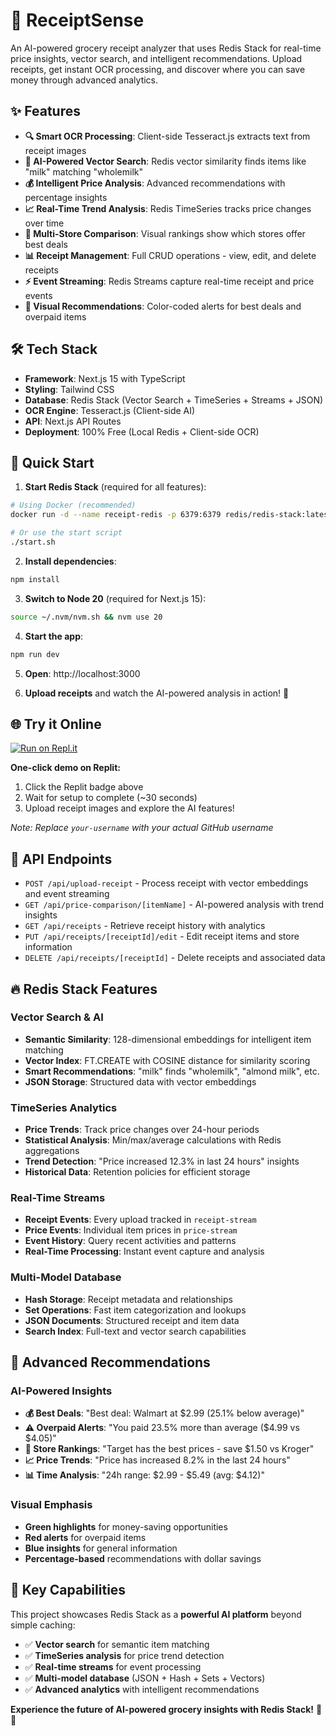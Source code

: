# 🧾 ReceiptSense

An AI-powered grocery receipt analyzer that uses Redis Stack for real-time price insights, vector search, and intelligent recommendations. Upload receipts, get instant OCR processing, and discover where you can save money through advanced analytics.

## ✨ Features

- **🔍 Smart OCR Processing**: Client-side Tesseract.js extracts text from receipt images
- **🎯 AI-Powered Vector Search**: Redis vector similarity finds items like "milk" matching "wholemilk"
- **💰 Intelligent Price Analysis**: Advanced recommendations with percentage insights
- **📈 Real-Time Trend Analysis**: Redis TimeSeries tracks price changes over time
- **🏪 Multi-Store Comparison**: Visual rankings show which stores offer best deals
- **📊 Receipt Management**: Full CRUD operations - view, edit, and delete receipts
- **⚡ Event Streaming**: Redis Streams capture real-time receipt and price events
- **🎨 Visual Recommendations**: Color-coded alerts for best deals and overpaid items

## 🛠️ Tech Stack

- **Framework**: Next.js 15 with TypeScript
- **Styling**: Tailwind CSS  
- **Database**: Redis Stack (Vector Search + TimeSeries + Streams + JSON)
- **OCR Engine**: Tesseract.js (Client-side AI)
- **API**: Next.js API Routes
- **Deployment**: 100% Free (Local Redis + Client-side OCR)

## 🚀 Quick Start

1. **Start Redis Stack** (required for all features):
```bash
# Using Docker (recommended)
docker run -d --name receipt-redis -p 6379:6379 redis/redis-stack:latest

# Or use the start script
./start.sh
```

2. **Install dependencies**:
```bash
npm install
```

3. **Switch to Node 20** (required for Next.js 15):
```bash
source ~/.nvm/nvm.sh && nvm use 20
```

4. **Start the app**:
```bash
npm run dev
```

5. **Open**: http://localhost:3000

6. **Upload receipts** and watch the AI-powered analysis in action! 🎉

## 🌐 Try it Online

[![Run on Repl.it](https://replit.com/badge/github/chilupa/receiptsense)](https://replit.com/chilupa/receiptsense)

**One-click demo on Replit:**
1. Click the Replit badge above
2. Wait for setup to complete (~30 seconds)
3. Upload receipt images and explore the AI features!

*Note: Replace `your-username` with your actual GitHub username*

## 🔌 API Endpoints

- `POST /api/upload-receipt` - Process receipt with vector embeddings and event streaming
- `GET /api/price-comparison/[itemName]` - AI-powered analysis with trend insights
- `GET /api/receipts` - Retrieve receipt history with analytics
- `PUT /api/receipts/[receiptId]/edit` - Edit receipt items and store information
- `DELETE /api/receipts/[receiptId]` - Delete receipts and associated data

## 🔥 Redis Stack Features

### Vector Search & AI
- **Semantic Similarity**: 128-dimensional embeddings for intelligent item matching
- **Vector Index**: FT.CREATE with COSINE distance for similarity scoring
- **Smart Recommendations**: "milk" finds "wholemilk", "almond milk", etc.
- **JSON Storage**: Structured data with vector embeddings

### TimeSeries Analytics
- **Price Trends**: Track price changes over 24-hour periods
- **Statistical Analysis**: Min/max/average calculations with Redis aggregations
- **Trend Detection**: "Price increased 12.3% in last 24 hours" insights
- **Historical Data**: Retention policies for efficient storage

### Real-Time Streams
- **Receipt Events**: Every upload tracked in `receipt-stream`
- **Price Events**: Individual item prices in `price-stream`
- **Event History**: Query recent activities and patterns
- **Real-Time Processing**: Instant event capture and analysis

### Multi-Model Database
- **Hash Storage**: Receipt metadata and relationships
- **Set Operations**: Fast item categorization and lookups
- **JSON Documents**: Structured receipt and item data
- **Search Index**: Full-text and vector search capabilities

## 🎯 Advanced Recommendations

### AI-Powered Insights
- **💰 Best Deals**: "Best deal: Walmart at $2.99 (25.1% below average)"
- **⚠️ Overpaid Alerts**: "You paid 23.5% more than average ($4.99 vs $4.05)"
- **🏪 Store Rankings**: "Target has the best prices - save $1.50 vs Kroger"
- **📈 Price Trends**: "Price has increased 8.2% in the last 24 hours"
- **📊 Time Analysis**: "24h range: $2.99 - $5.49 (avg: $4.12)"

### Visual Emphasis
- **Green highlights** for money-saving opportunities
- **Red alerts** for overpaid items
- **Blue insights** for general information
- **Percentage-based** recommendations with dollar savings

## 🎯 Key Capabilities

This project showcases Redis Stack as a **powerful AI platform** beyond simple caching:
- ✅ **Vector search** for semantic item matching
- ✅ **TimeSeries analysis** for price trend detection
- ✅ **Real-time streams** for event processing
- ✅ **Multi-model database** (JSON + Hash + Sets + Vectors)
- ✅ **Advanced analytics** with intelligent recommendations

**Experience the future of AI-powered grocery insights with Redis Stack!** 🛒✨